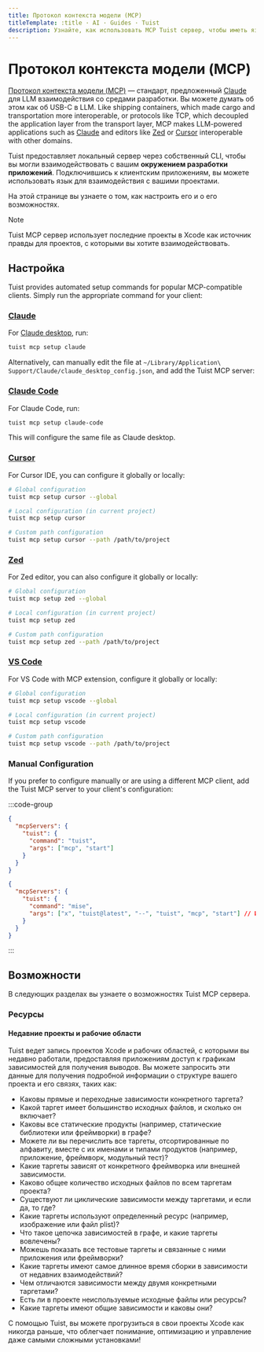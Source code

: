 ```yaml
---
title: Протокол контекста модели (MCP)
titleTemplate: :title · AI · Guides · Tuist
description: Узнайте, как использовать MCP Tuist сервер, чтобы иметь языковый интерфейс для разработки приложений.
---
```


# Протокол контекста модели (MCP)

[Протокол контекста модели (MCP)](https://www.claudemcp.com) — стандарт, предложенный [Claude](https://claude.ai) для LLM взаимодействия со средами разработки.
Вы можете думать об этом как об USB-C в LLM.
Like shipping containers, which made cargo and transportation more interoperable,
or protocols like TCP, which decoupled the application layer from the transport layer,
MCP makes LLM-powered applications such as [Claude](https://claude.ai/) and editors like [Zed](https://zed.dev) or [Cursor](https://www.cursor.com) interoperable with other domains.

Tuist предоставляет локальный сервер через собственный CLI, чтобы вы могли взаимодействовать с вашим **окружением разработки приложений**.
Подключившись к клиентским приложениям, вы можете использовать язык для взаимодействия с вашими проектами.

На этой странице вы узнаете о том, как настроить его и о его возможностях.

> [!NOTE]
> Tuist MCP сервер использует последние проекты в Xcode как источник правды для проектов, с которыми вы хотите взаимодействовать.

## Настройка

Tuist provides automated setup commands for popular MCP-compatible clients. Simply run the appropriate command for your client:

### [Claude](https://claude.ai)

For [Claude desktop](https://claude.ai/download), run:

```bash
tuist mcp setup claude
```

Alternatively, can manually edit the file at `~/Library/Application\ Support/Claude/claude_desktop_config.json`, and add the Tuist MCP server:

### [Claude Code](https://docs.anthropic.com/en/docs/claude-code)

For Claude Code, run:

```bash
tuist mcp setup claude-code
```

This will configure the same file as Claude desktop.

### [Cursor](https://www.cursor.com)

For Cursor IDE, you can configure it globally or locally:

```bash
# Global configuration
tuist mcp setup cursor --global

# Local configuration (in current project)
tuist mcp setup cursor

# Custom path configuration
tuist mcp setup cursor --path /path/to/project
```

### [Zed](https://zed.dev)

For Zed editor, you can also configure it globally or locally:

```bash
# Global configuration
tuist mcp setup zed --global

# Local configuration (in current project)
tuist mcp setup zed

# Custom path configuration
tuist mcp setup zed --path /path/to/project
```

### [VS Code](https://code.visualstudio.com)

For VS Code with MCP extension, configure it globally or locally:

```bash
# Global configuration
tuist mcp setup vscode --global

# Local configuration (in current project)
tuist mcp setup vscode

# Custom path configuration
tuist mcp setup vscode --path /path/to/project
```

### Manual Configuration

If you prefer to configure manually or are using a different MCP client, add the Tuist MCP server to your client's configuration:

:::code-group

```json [Global Tuist installation (e.g. Homebrew)]
{
  "mcpServers": {
    "tuist": {
      "command": "tuist",
      "args": ["mcp", "start"]
    }
  }
}
```

```json [Mise installation]
{
  "mcpServers": {
    "tuist": {
      "command": "mise",
      "args": ["x", "tuist@latest", "--", "tuist", "mcp", "start"] // Или tuist@x.y.z, чтобы установить версию
    }
  }
}
```

:::

## Возможности

В следующих разделах вы узнаете о возможностях Tuist MCP сервера.

### Ресурсы

#### Недавние проекты и рабочие области

Tuist ведет запись проектов Xcode и рабочих областей, с которыми вы недавно работали, предоставляя приложениям доступ к графикам зависимостей для получения выводов. Вы можете запросить эти данные для получения подробной информации о структуре вашего проекта и его связях, таких как:

- Каковы прямые и переходные зависимости конкретного таргета?
- Какой таргет имеет большинство исходных файлов, и сколько он включает?
- Каковы все статические продукты (например, статические библиотеки или фреймворки) в графе?
- Можете ли вы перечислить все таргеты, отсортированные по алфавиту, вместе с их именами и типами продуктов (например, приложение, фреймворк, модульный тест)?
- Какие таргеты зависят от конкретного фреймворка или внешней зависимости.
- Каково общее количество исходных файлов по всем таргетам проекта?
- Существуют ли циклические зависимости между таргетами, и если да, то где?
- Какие таргеты используют определенный ресурс (например, изображение или файл plist)?
- Что такое цепочка зависимостей в графе, и какие таргеты вовлечены?
- Можешь показать все тестовые таргеты и связанные с ними приложения или фреймворки?
- Какие таргеты имеют самое длинное время сборки в зависимости от недавних взаимодействий?
- Чем отличаются зависимости между двумя конкретными таргетами?
- Есть ли в проекте неиспользуемые исходные файлы или ресурсы?
- Какие таргеты имеют общие зависимости и каковы они?

С помощью Tuist, вы можете прогрузиться в свои проекты Xcode как никогда раньше, что облегчает понимание, оптимизацию и управление даже самыми сложными установками!
